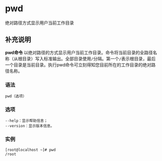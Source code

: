 pwd
===

绝对路径方式显示用户当前工作目录

## 补充说明

**pwd命令** 以绝对路径的方式显示用户当前工作目录。命令将当前目录的全路径名称（从根目录）写入标准输出。全部目录使用`/`分隔。第一个`/`表示根目录，最后一个目录是当前目录。执行pwd命令可立刻得知您目前所在的工作目录的绝对路径名称。

### 语法

```shell
pwd（选项）
```

### 选项

```shell
--help：显示帮助信息；
--version：显示版本信息。
```

### 实例

```shell
[root@localhost ~]# pwd
/root
```


<!-- Linux命令行搜索引擎：https://jaywcjlove.github.io/linux-command/ -->